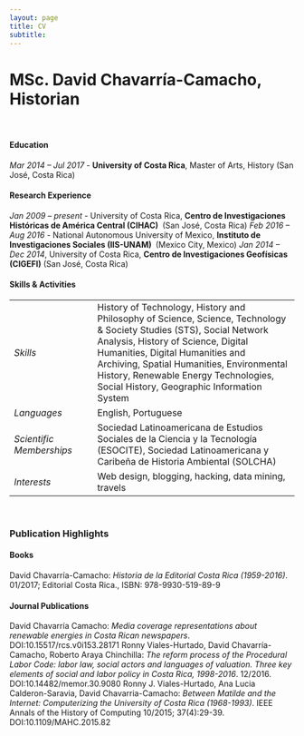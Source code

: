 ```yaml
---
layout: page
title: CV
subtitle: 
---
```

<h1>MSc. David Chavarría-Camacho, Historian</h1>
&emsp;
<h4>Education</h4>
<em>Mar 2014 – Jul 2017</em> - <strong>University of Costa Rica</strong>, Master of Arts, History (San José, Costa Rica)
<h4>Research Experience</h4>
<em>Jan 2009 – present</em> - University of Costa Rica, <strong>Centro de Investigaciones Históricas de América Central (CIHAC) </strong> (San José, Costa Rica)
<em>Feb 2016 – Aug 2016</em> - National Autonomous University of Mexico, <strong>Instituto de Investigaciones Sociales (IIS-UNAM) </strong> (Mexico City, Mexico)
<em>Jan 2014 – Dec 2014</em>, University of Costa Rica, <strong>Centro de Investigaciones Geofísicas (CIGEFI)</strong> (San José, Costa Rica)
<h4>Skills & Activities</h4>
<table>
<tbody>
<tr>
<td width="151"><em>Skills</em></td>
<td width="490">History of Technology, History and Philosophy of Science, Science, Technology &amp; Society Studies (STS), Social Network Analysis, History of Science, Digital Humanities, Digital Humanities and Archiving, Spatial Humanities, Environmental History, Renewable Energy Technologies, Social History, Geographic Information System</td>
</tr>
<tr>
<td width="151"><em>Languages</em></td>
<td width="490">English, Portuguese</td>
</tr>
<tr>
<td width="151"><em>Scientific Memberships</em></td>
<td width="490">Sociedad Latinoamericana de Estudios Sociales de la Ciencia y la Tecnología (ESOCITE), Sociedad Latinoamericana y Caribeña de Historia Ambiental (SOLCHA)</td>
</tr>
<tr>
<td width="151"><em>Interests</em></td>
<td width="490">Web design, blogging, hacking, data mining, travels</td>
</tr>
</tbody>
</table>
&emsp;
<h3>Publication Highlights</h3>
<h4>Books</h4>
David Chavarría-Camacho: <em>Historia de la Editorial Costa Rica (1959-2016)</em>. 01/2017; Editorial Costa Rica., ISBN: 978-9930-519-89-9
<h4>Journal Publications</h4>
David Chavarría Camacho: <em>Media coverage representations about renewable energies in Costa Rican newspapers</em>. DOI:10.15517/rcs.v0i153.28171
Ronny Viales-Hurtado, David Chavarría-Camacho, Roberto Araya Chinchilla: <em>The reform process of the Procedural Labor Code: labor law, social actors and languages of valuation. Three key elements of social and labor policy in Costa Rica, 1998-2016</em>. 12/2016. DOI:10.14482/memor.30.9080
Ronny J. Viales-Hurtado, Ana Lucia Calderon-Saravia, David Chavarria-Camacho: <em>Between Matilde and the Internet: Computerizing the University of Costa Rica (1968-1993)</em>. IEEE Annals of the History of Computing 10/2015; 37(4):29-39. DOI:10.1109/MAHC.2015.82
